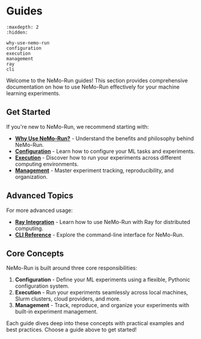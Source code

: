 Guides
=================

```{toctree}
:maxdepth: 2
:hidden:

why-use-nemo-run
configuration
execution
management
ray
cli
```

Welcome to the NeMo-Run guides! This section provides comprehensive documentation on how to use NeMo-Run effectively for your machine learning experiments.

## Get Started

If you're new to NeMo-Run, we recommend starting with:

- **[Why Use NeMo-Run?](why-use-nemo-run.md)** - Understand the benefits and philosophy behind NeMo-Run.
- **[Configuration](configuration.md)** - Learn how to configure your ML tasks and experiments.
- **[Execution](execution.md)** - Discover how to run your experiments across different computing environments.
- **[Management](management.md)** - Master experiment tracking, reproducibility, and organization.

## Advanced Topics

For more advanced usage:

- **[Ray Integration](ray.md)** - Learn how to use NeMo-Run with Ray for distributed computing.
- **[CLI Reference](cli.md)** - Explore the command-line interface for NeMo-Run.

## Core Concepts

NeMo-Run is built around three core responsibilities:

1. **Configuration** - Define your ML experiments using a flexible, Pythonic configuration system.
2. **Execution** - Run your experiments seamlessly across local machines, Slurm clusters, cloud providers, and more.
3. **Management** - Track, reproduce, and organize your experiments with built-in experiment management.

Each guide dives deep into these concepts with practical examples and best practices. Choose a guide above to get started!
